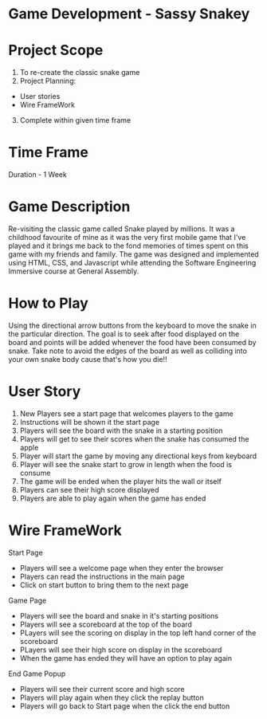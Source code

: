 # Game Development - Sassy Snakey

# Project Scope
1. To re-create the classic snake game
2. Project Planning:
  - User stories
  - Wire FrameWork
3. Complete within given time frame 

# Time Frame
Duration - 1 Week 

# Game Description
Re-visiting the classic game called Snake played by millions. It was a childhood favourite of mine as it was the very first mobile game that I've played and it brings me back to the fond memories of times spent on this game with my friends and family.
The game was designed and implemented using HTML, CSS, and Javascript while attending the Software Engineering Immersive course at General Assembly.

# How to Play
Using the directional arrow buttons from the keyboard to move the snake in the particular direction. The goal is to seek after food displayed on the board and points will be added whenever the food have been consumed by snake.
Take note to avoid the edges of the board as well as colliding into your own snake body cause that's how you die!!

# User Story
1) New Players see a start page that welcomes players to the game
2) Instructions will be shown it the start page
3) Players will see the board with the snake in a starting position
4) Players will get to see their scores when the snake has consumed the apple
5) Player will start the game by moving any directional keys from keyboard
6) Player will see the snake start to grow in length when the food is consume
7) The game will be ended when the player hits the wall or itself
8) Players can see their high score displayed
9) Players are able to play again when the game has ended

# Wire FrameWork
Start Page
- Players will see a welcome page when they enter the browser
- Players can read the instructions in the main page
- Click on start button to bring them to the next page

Game Page
- Players will see the board and snake in it's starting positions
- Players will see a scoreboard at the top of the board
- PLayers will see the scoring on display in the top left hand corner of the scoreboard
- PLayers will see their high score on display in the scoreboard
- When the game has ended they will have an option to play again

End Game Popup
- Players will see their current score and high score
- Players will play again when they click the replay button
- Players will go back to Start page when the click the end button
